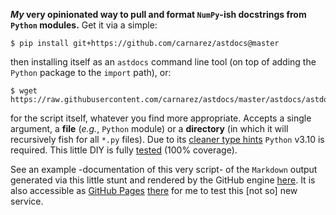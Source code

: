 **_My_ very opinionated way to pull and format `NumPy`-ish docstrings from `Python`
modules.** Get it via a simple:

```shell
$ pip install git+https://github.com/carnarez/astdocs@master
```

then installing itself as an `astdocs` command line tool (on top of adding the `Python`
package to the `import` path), or:

```shell
$ wget https://raw.githubusercontent.com/carnarez/astdocs/master/astdocs/astdocs.py
```

for the script itself, whatever you find more appropriate. Accepts a single argument, a
**file** (*e.g.*, `Python` module) or a **directory** (in which it will recursively fish
for all `*.py` files). Due to its
[cleaner type hints](https://www.python.org/dev/peps/pep-0604/) `Python` v3.10 is
required. This little DIY is fully
[tested](https://github.com/carnarez/astdocs/actions/workflows/test.yaml) (100%
coverage).

See an example -documentation of this very script- of the `Markdown` output generated
via this little stunt and rendered by the GitHub engine [here](/astdocs/README.md). It
is also accessible as [GitHub Pages](https://pages.github.com/)
[there](https://astdocs.github.io/) for me to test this [not so] new service.
